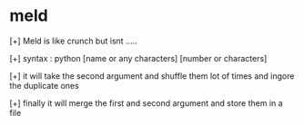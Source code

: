 # meld

[+] Meld is like crunch but isnt .....

[+] syntax : python [name or any characters] [number or characters]
  

[+] it will take the second argument and shuffle them lot of times and ingore the duplicate ones 

[+] finally it will merge the first and second argument and store them in a file
